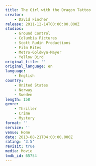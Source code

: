 ```yaml
---
title: The Girl with the Dragon Tattoo
creator:
    - David Fincher
release: 2011-12-14T00:00:00.000Z
studios:
    - Ground Control
    - Columbia Pictures
    - Scott Rudin Productions
    - Film Rites
    - Metro-Goldwyn-Mayer
    - Yellow Bird
original_title: ''
original_language: en
language:
    - English
country:
    - United States
    - Norway
    - Sweden
length: 158
genre:
    - Thriller
    - Crime
    - Mystery
format: ''
service: ''
venue: Home
date: 2013-08-21T04:00:00.000Z
rating: '3.5'
revisit: true
media: Movie
tmdb_id: 65754
---
```



